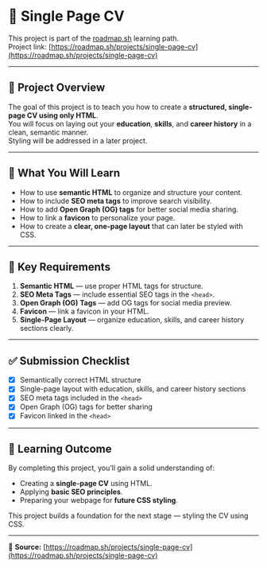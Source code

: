 # 🧾 Single Page CV

This project is part of the [roadmap.sh](https://roadmap.sh) learning path.  
Project link: [https://roadmap.sh/projects/single-page-cv](https://roadmap.sh/projects/single-page-cv)

---

## 📖 Project Overview

The goal of this project is to teach you how to create a **structured, single-page CV using only HTML**.  
You will focus on laying out your **education**, **skills**, and **career history** in a clean, semantic manner.  
Styling will be addressed in a later project.

---

## 🧠 What You Will Learn

- How to use **semantic HTML** to organize and structure your content.
- How to include **SEO meta tags** to improve search visibility.
- How to add **Open Graph (OG) tags** for better social media sharing.
- How to link a **favicon** to personalize your page.
- How to create a **clear, one-page layout** that can later be styled with CSS.

---

## 🧩 Key Requirements

1. **Semantic HTML** — use proper HTML tags for structure.  
2. **SEO Meta Tags** — include essential SEO tags in the `<head>`.  
3. **Open Graph (OG) Tags** — add OG tags for social media preview.  
4. **Favicon** — link a favicon in your HTML.  
5. **Single-Page Layout** — organize education, skills, and career history sections clearly.

---

## ✅ Submission Checklist

- [x] Semantically correct HTML structure  
- [x] Single-page layout with education, skills, and career history sections  
- [x] SEO meta tags included in the `<head>`  
- [x] Open Graph (OG) tags for better sharing  
- [x] Favicon linked in the `<head>`  

---

## 🎯 Learning Outcome

By completing this project, you’ll gain a solid understanding of:
- Creating a **single-page CV** using HTML.
- Applying **basic SEO principles**.
- Preparing your webpage for **future CSS styling**.

This project builds a foundation for the next stage — styling the CV using CSS.

---

🧭 **Source:** [https://roadmap.sh/projects/single-page-cv](https://roadmap.sh/projects/single-page-cv)
